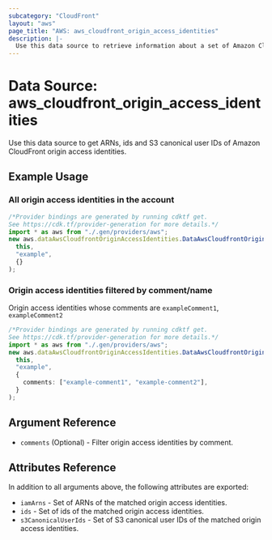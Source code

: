 ```yaml
---
subcategory: "CloudFront"
layout: "aws"
page_title: "AWS: aws_cloudfront_origin_access_identities"
description: |-
  Use this data source to retrieve information about a set of Amazon CloudFront origin access identities.
---
```


# Data Source: aws\_cloudfront\_origin\_access\_identities

Use this data source to get ARNs, ids and S3 canonical user IDs of Amazon CloudFront origin access identities.

## Example Usage

### All origin access identities in the account

```typescript
/*Provider bindings are generated by running cdktf get.
See https://cdk.tf/provider-generation for more details.*/
import * as aws from "./.gen/providers/aws";
new aws.dataAwsCloudfrontOriginAccessIdentities.DataAwsCloudfrontOriginAccessIdentities(
  this,
  "example",
  {}
);

```

### Origin access identities filtered by comment/name

Origin access identities whose comments are `exampleComment1`, `exampleComment2`

```typescript
/*Provider bindings are generated by running cdktf get.
See https://cdk.tf/provider-generation for more details.*/
import * as aws from "./.gen/providers/aws";
new aws.dataAwsCloudfrontOriginAccessIdentities.DataAwsCloudfrontOriginAccessIdentities(
  this,
  "example",
  {
    comments: ["example-comment1", "example-comment2"],
  }
);

```

## Argument Reference

* `comments` (Optional) - Filter origin access identities by comment.

## Attributes Reference

In addition to all arguments above, the following attributes are exported:

* `iamArns` - Set of ARNs of the matched origin access identities.
* `ids` - Set of ids of the matched origin access identities.
* `s3CanonicalUserIds` - Set of S3 canonical user IDs of the matched origin access identities.
